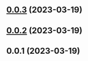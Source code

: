 ## [0.0.3](https://github.com/AkaraChen/react-components/compare/0.0.2...0.0.3) (2023-03-19)



## [0.0.2](https://github.com/AkaraChen/react-components/compare/0.0.1...0.0.2) (2023-03-19)



## 0.0.1 (2023-03-19)



